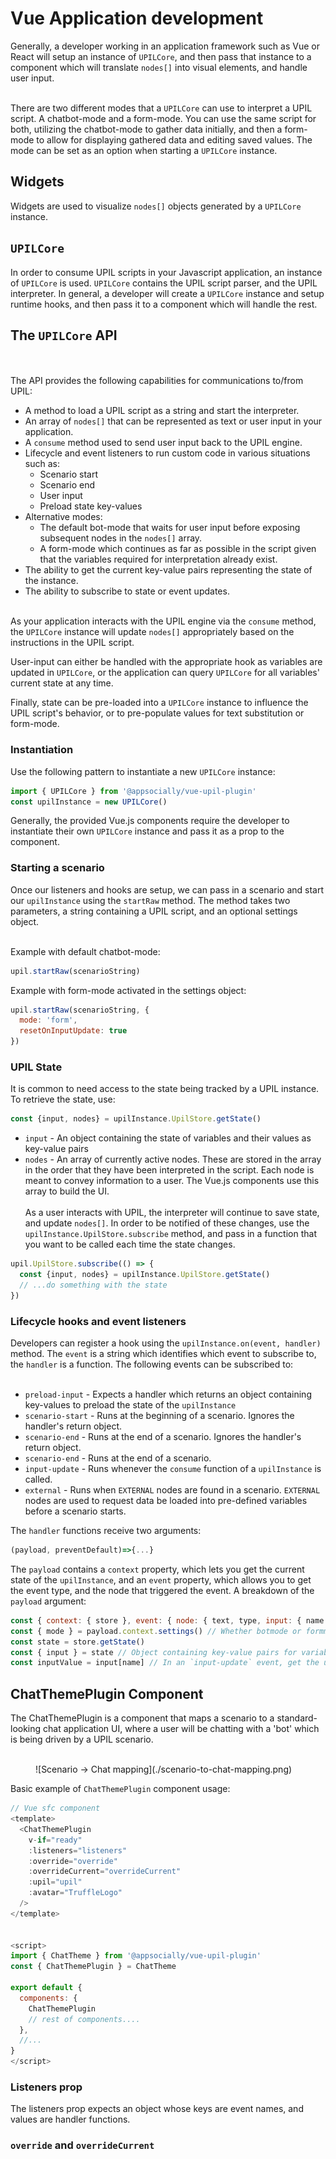 # Vue Application development

Generally, a developer working in an application framework such as Vue or React will setup an instance of `UPILCore`, and then pass that instance to a component which will translate `nodes[]` into visual elements, and handle user input.
<br/><br/>

There are two different modes that a `UPILCore` can use to interpret a UPIL script. A chatbot-mode and a form-mode. 
You can use the same script for both, utilizing the chatbot-mode to gather data initially, and then a form-mode to allow for displaying gathered data and editing saved values. The mode can be set as an option when
starting a `UPILCore` instance.

## Widgets

Widgets are used to visualize `nodes[]` objects generated by a `UPILCore` instance. 

## `UPILCore` 

In order to consume UPIL scripts in your Javascript application, an instance of `UPILCore` is used. `UPILCore` contains the UPIL script parser, and the UPIL interpreter. In general, 
a developer will create a `UPILCore` instance and setup runtime hooks, and then pass it to a component which will handle the rest.


## The `UPILCore` API
<br/><br/>
The API provides the following capabilities for communications to/from UPIL:


* A method to load a UPIL script as a string and start the interpreter.
* An array of `nodes[]` that can be represented as text or user input in your application.
* A `consume` method used to send user input back to the UPIL engine.
* Lifecycle and event listeners to run custom code in various situations such as:
  * Scenario start
  * Scenario end
  * User input
  * Preload state key-values
* Alternative modes:
  * The default bot-mode that waits for user input before exposing subsequent nodes in the `nodes[]` array.
  * A form-mode which continues as far as possible in the script given that the variables required for interpretation already exist.
* The ability to get the current key-value pairs representing the state of the instance.
* The ability to subscribe to state or event updates. 
<br/><br/>

As your application interacts with the UPIL engine via the `consume` method, the `UPILCore` instance will update `nodes[]` appropriately based on the instructions in the UPIL script.

User-input can either be handled with the appropriate hook as variables are updated in `UPILCore`, or the application can query `UPILCore` for all variables' current state at any time.

Finally, state can be pre-loaded into a `UPILCore` instance to influence the UPIL script's behavior, or to pre-populate values for text substitution or form-mode.

### Instantiation 
Use the following pattern to instantiate a new `UPILCore` instance:
```javascript
import { UPILCore } from '@appsocially/vue-upil-plugin'
const upilInstance = new UPILCore()
```
Generally, the provided Vue.js components require the developer to instantiate their own `UPILCore` instance and pass it as a prop to the component.

### Starting a scenario

Once our listeners and hooks are setup, we can pass in a scenario and start our `upilInstance` using the `startRaw` method.
The method takes two parameters, a string containing a UPIL script, and an optional settings object.
<br/><br/>

Example with default chatbot-mode:

```javascript
upil.startRaw(scenarioString)
```
Example with form-mode activated in the settings object:

```javascript
upil.startRaw(scenarioString, {
  mode: 'form',
  resetOnInputUpdate: true
})
```

### UPIL State
It is common to need access to the state being tracked by a UPIL instance. To retrieve the state, use:
```javascript
const {input, nodes} = upilInstance.UpilStore.getState()
```

* `input` - An object containing the state of variables and their values as key-value pairs
* `nodes` - An array of currently active nodes. These are stored in the array in the order that they have been interpreted in the script. Each node is meant to convey information to a user. 
The Vue.js components use this array to build the UI.
<br/><br/>
As a user interacts with UPIL, the interpreter will continue to save state, and update `nodes[]`. In order to be notified of these changes, use the `upilInstance.UpilStore.subscribe` method, and pass in a function that you
want to be called each time the state changes.

```javascript
upil.UpilStore.subscribe(() => {
  const {input, nodes} = upilInstance.UpilStore.getState()
  // ...do something with the state
})
```

### Lifecycle hooks and event listeners

Developers can register a hook using the `upilInstance.on(event, handler)` method. The `event` is a string which identifies which event to subscribe to, the `handler` is a function. The following events can be subscribed to:
<br/><br/>

* `preload-input` - Expects a handler which returns an object containing key-values to preload the state of the `upilInstance`
* `scenario-start` - Runs at the beginning of a scenario. Ignores the handler's return object.
* `scenario-end` - Runs at the end of a scenario. Ignores the handler's return object.
* `scenario-end` - Runs at the end of a scenario.
* `input-update` - Runs whenever the `consume` function of a `upilInstance` is called.
* `external` - Runs when `EXTERNAL` nodes are found in a scenario. `EXTERNAL` nodes are used to request data be loaded into pre-defined variables before a scenario starts. 

The `handler` functions receive two arguments:

```javascript
(payload, preventDefault)=>{...}
```
The `payload` contains a `context` property, which lets you get the current state of the `upilInstance`, and an `event` property, which allows you to get the event type, and the node that triggered the event. A breakdown of the
`payload` argument:

```javascript
const { context: { store }, event: { node: { text, type, input: { name }, label } } } = payload
const { mode } = payload.context.settings() // Whether botmode or formmode
const state = store.getState()
const { input } = state // Object containing key-value pairs for variables in the upilInstance
const inputValue = input[name] // In an `input-update` event, get the user-input that triggered the event 
```

## ChatThemePlugin Component
The ChatThemePlugin is a component that maps a scenario to a standard-looking chat application UI, where a user will be chatting with a 'bot' which is being driven by a UPIL scenario. 
<br/><br/>

<Figure caption="Explanation of how a scenario is mapped to a Chat UI.">
 ![Scenario -> Chat mapping](./scenario-to-chat-mapping.png)

</Figure>

Basic example of `ChatThemePlugin` component usage:

```javascript
// Vue sfc component
<template>
  <ChatThemePlugin
    v-if="ready"
    :listeners="listeners"
    :override="override"
    :overrideCurrent="overrideCurrent"
    :upil="upil"
    :avatar="TruffleLogo"
  />
</template>


<script>
import { ChatTheme } from '@appsocially/vue-upil-plugin'
const { ChatThemePlugin } = ChatTheme

export default {
  components: {
    ChatThemePlugin
    // rest of components....
  },
  //...
}
</script>
```

### Listeners prop

The listeners prop expects an object whose keys are event names, and values are handler functions.

### `override` and `overrideCurrent`